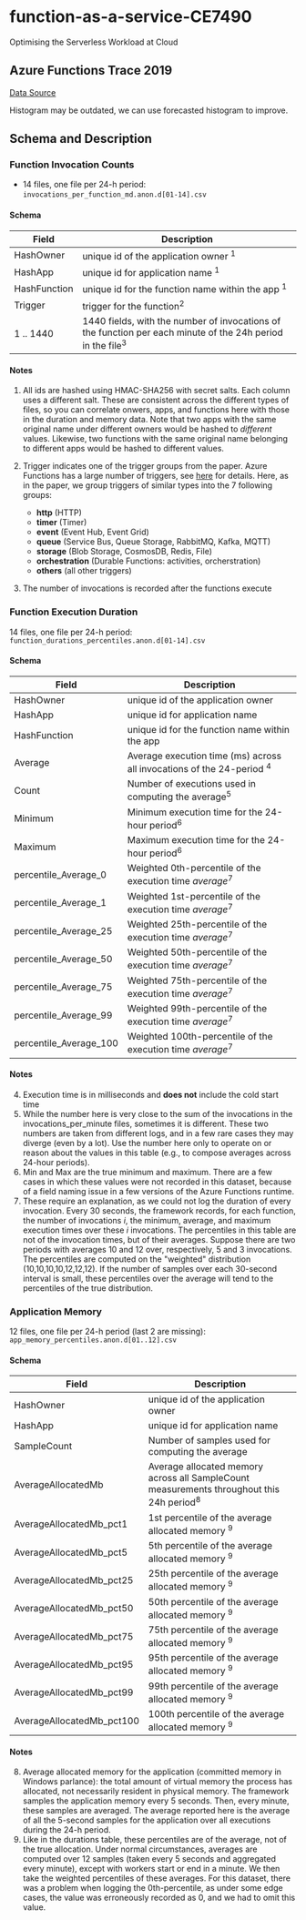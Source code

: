 # function-as-a-service-CE7490
Optimising the Serverless Workload at Cloud

## Azure Functions Trace 2019

[Data Source](https://github.com/Azure/AzurePublicDataset/blob/master/AzureFunctionsDataset2019.md)

Histogram may be outdated, we can use forecasted histogram to improve.

## Schema and Description
### Function Invocation Counts
 * 14 files, one file per 24-h period: `invocations_per_function_md.anon.d[01-14].csv`
#### Schema
|Field|Description  |
|--|--|
| HashOwner | unique id of the application owner <sup>1</sup> |
| HashApp | unique id for application name <sup>1</sup> |
| HashFunction | unique id for the function name within the app <sup>1</sup>|
|Trigger | trigger for the function<sup>2</sup>|
|1 .. 1440 | 1440 fields, with the number of invocations of the function per each minute of the 24h period in the file<sup>3</sup>
#### Notes
 1. All ids are hashed using HMAC-SHA256 with secret salts. Each column uses a different salt. These are consistent across the different types of files, so you can correlate onwers, apps, and functions here with those in the duration and memory data. Note that two apps with the same original name under different owners would be hashed to *different* values. Likewise, two functions with the same original name belonging to different apps would be hashed to different values. 
 2. Trigger indicates one of the trigger groups from the paper. Azure Functions has a large number of triggers, see [here](https://docs.microsoft.com/en-us/azure/azure-functions/functions-triggers-bindings) for details. Here, as in the paper, we group triggers of similar types into the 7 following groups:

    * **http** (HTTP)
    * **timer** (Timer) 
    * **event** (Event Hub, Event Grid)
    * **queue** (Service Bus, Queue Storage, RabbitMQ, Kafka, MQTT)
    * **storage** (Blob Storage, CosmosDB, Redis, File)
    * **orchestration** (Durable Functions: activities, orcherstration)
    * **others** (all other triggers)
     

3.  The number of invocations is recorded after the functions execute

### Function Execution Duration
14 files, one file per 24-h period: `function_durations_percentiles.anon.d[01-14].csv`
#### Schema

|Field|Description  |
|--|--|
| HashOwner | unique id of the application owner |
| HashApp | unique id for application name  |
| HashFunction | unique id for the function name within the app | 
|Average | Average execution time (ms) across all invocations of the 24-period <sup>4</sup>|  
|Count | Number of executions used in computing the average<sup>5</sup>|  
|Minimum | Minimum execution time for the 24-hour period<sup>6</sup>|  
|Maximum | Maximum execution time for the 24-hour period<sup>6</sup>|  
|percentile_Average_0| Weighted 0th-percentile of the execution time *average*<sup>7</sup> |  
|percentile_Average_1| Weighted 1st-percentile of the execution time *average*<sup>7</sup> |  
|percentile_Average_25 | Weighted 25th-percentile of the execution time *average*<sup>7</sup>|  
|percentile_Average_50 | Weighted 50th-percentile of the execution time *average*<sup>7</sup>|  
|percentile_Average_75 | Weighted 75th-percentile of the execution time *average*<sup>7</sup>|  
|percentile_Average_99 | Weighted 99th-percentile of the execution time *average*<sup>7</sup>|  
|percentile_Average_100 | Weighted 100th-percentile of the execution time *average*<sup>7</sup>|

#### Notes
4. Execution time is in milliseconds and **does not** include the cold start time
5. While the number here is very close to the sum of the invocations in the 
   invocations_per_minute files, sometimes it is different. These two numbers are taken from different logs, and in a few rare cases they may diverge (even by a lot). Use the number here only to operate on or reason about the values in this table (e.g., to compose averages across 24-hour periods).
6. Min and Max are the true minimum and maximum. There are a few cases in which these values were not recorded in this dataset, because of a field naming issue in a few versions of the Azure Functions runtime.
7. These require an explanation, as we could not log the duration of every invocation. Every 30 seconds, the framework records, for each function, the number of invocations *i*, the minimum, average, and maximum execution times over these *i* invocations. The percentiles in this table are not of the invocation times, but of their averages. Suppose there are two periods with averages 10 and 12 over, respectively, 5 and 3 invocations. The percentiles are computed on the "weighted" distribution (10,10,10,10,12,12,12). If the number of samples over each 30-second interval is small, these percentiles over the average will tend to the percentiles of the true distribution.

### Application Memory
12 files, one file per 24-h period (last 2 are missing): `app_memory_percentiles.anon.d[01..12].csv`
 
 #### Schema
|Field|Description  |
|--|--|
| HashOwner | unique id of the application owner |
| HashApp | unique id for application name  |
|SampleCount | Number of samples used for computing the average |  
|AverageAllocatedMb | Average allocated memory across all SampleCount measurements throughout this 24h period<sup>8</sup> |  
|AverageAllocatedMb_pct1 | 1st percentile of the average allocated memory <sup>9</sup>|  
|AverageAllocatedMb_pct5 | 5th percentile of the average allocated memory <sup>9</sup>|  
|AverageAllocatedMb_pct25 | 25th percentile of the average allocated memory <sup>9</sup>|  
|AverageAllocatedMb_pct50 | 50th percentile of the average allocated memory <sup>9</sup>|  
|AverageAllocatedMb_pct75 | 75th percentile of the average allocated memory <sup>9</sup>|  
|AverageAllocatedMb_pct95 | 95th percentile of the average allocated memory <sup>9</sup>|  
|AverageAllocatedMb_pct99 | 99th percentile of the average allocated memory <sup>9</sup>|  
|AverageAllocatedMb_pct100 | 100th percentile of the average allocated memory <sup>9</sup>|

#### Notes
 8. Average allocated memory for the application (committed memory in Windows parlance): the total amount of virtual memory the process has allocated, not necessarily resident in physical memory. The framework samples the application memory every 5 seconds. Then, every minute, these samples are averaged. The average reported here is the average of all the 5-second samples for the application over all executions during the 24-h period. 
 9.  Like in the durations table, these percentiles are of the average, not of the true allocation. Under normal circumstances, averages are computed over 12 samples (taken every 5 seconds and aggregated every minute), except with workers start or end in a minute. We then take the weighted percentiles of these averages. For this dataset, there was a problem when logging the 0th-percentile, as under some edge cases, the value was erroneously recorded as 0, and we had to omit this value.

